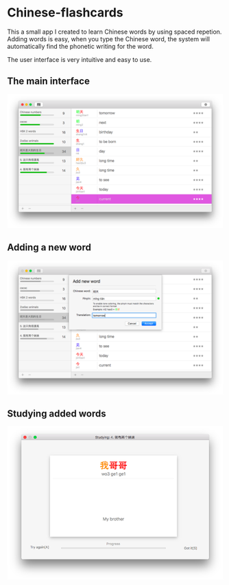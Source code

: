 # Chinese-flashcards

This a small app I created to learn Chinese words by using spaced repetion. Adding words is easy, when you type the Chinese word, the system will automatically find the phonetic writing for the word.

The user interface is very intuitive and easy to use.


## The main interface
![UI1](pic1.png)

## Adding a new word
![UI2](pic2.png)

## Studying added words
![UI3](pic3.png)
